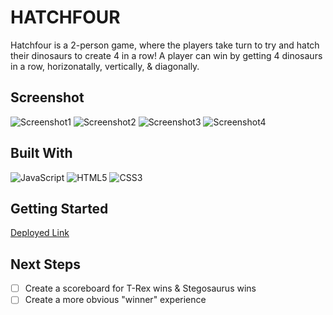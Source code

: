 # HATCHFOUR
Hatchfour is a 2-person game, where the players take turn to try and hatch their dinosaurs to create 4 in a row! A player can win by getting 4 dinosaurs in a row, horizonatally, vertically, & diagonally. 

## Screenshot
![Screenshot1](https://i.imgur.com/vXrBLmU.png2)
![Screenshot2](https://i.imgur.com/EoSdoc6.png2)
![Screenshot3](https://i.imgur.com/XlhGPjj.png2)
![Screenshot4](https://i.imgur.com/33OUixj.png2)
## Built With

![JavaScript](https://img.shields.io/badge/-JavaScript-333?style=flat&logo=javascript) 
![HTML5](https://img.shields.io/badge/-HTML5-333?style=flat&logo=html5)
![CSS3](https://img.shields.io/badge/-CSS-333?style=flat&logo=css3)

## Getting Started

[Deployed Link](https://lilliesheely.github.io/Connect4/)

## Next Steps

- [ ] Create a scoreboard for T-Rex wins & Stegosaurus wins
- [ ] Create a more obvious "winner" experience
